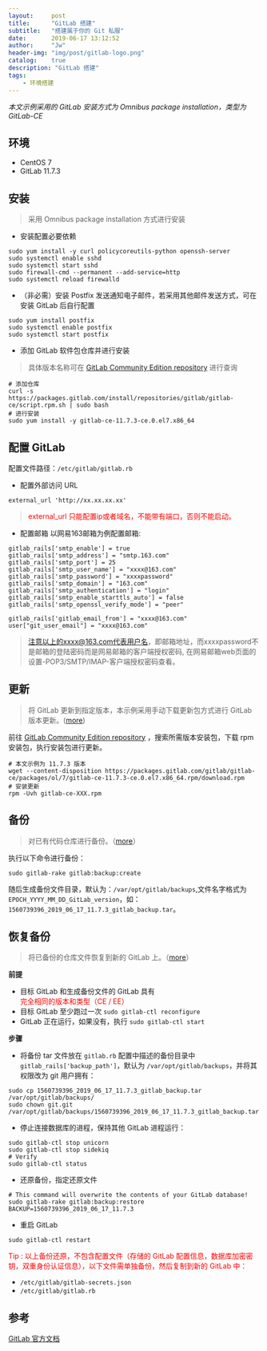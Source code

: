 ```yaml
---
layout:     post
title:      "GitLab 搭建"
subtitle:   "搭建属于你的 Git 私服"
date:       2019-06-17 13:12:52
author:     "Jw"
header-img: "img/post/gitlab-logo.png"
catalog:    true
description: "GitLab 搭建"
tags:
    - 环境搭建
---
```


*本文示例采用的 GitLab 安装方式为 Omnibus package installation，类型为 GitLab-CE*

## 环境
- CentOS 7
- GitLab 11.7.3

## 安装

> 采用 Omnibus package installation 方式进行安装

- 安装配置必要依赖

```shell
sudo yum install -y curl policycoreutils-python openssh-server
sudo systemctl enable sshd
sudo systemctl start sshd
sudo firewall-cmd --permanent --add-service=http
sudo systemctl reload firewalld
```
- （非必需）安装 Postfix 发送通知电子邮件，若采用其他邮件发送方式，可在安装 GitLab 后自行配置

```shell
sudo yum install postfix
sudo systemctl enable postfix
sudo systemctl start postfix
```
- 添加 GitLab 软件包仓库并进行安装
> 具体版本名称可在 [GitLab Community Edition repository](https://packages.gitlab.com/gitlab/gitlab-ce) 进行查询

```shell
# 添加仓库
curl -s https://packages.gitlab.com/install/repositories/gitlab/gitlab-ce/script.rpm.sh | sudo bash
# 进行安装
sudo yum install -y gitlab-ce-11.7.3-ce.0.el7.x86_64
```

## 配置 GitLab
配置文件路径：`/etc/gitlab/gitlab.rb`
- 配置外部访问 URL

```
external_url 'http://xx.xx.xx.xx'
```

> <font color="red">external_url 只能配置ip或者域名，不能带有端口，否则不能启动。</font>

- 配置邮箱
以网易163邮箱为例配置邮箱:

```
gitlab_rails['smtp_enable'] = true
gitlab_rails['smtp_address'] = "smtp.163.com"
gitlab_rails['smtp_port'] = 25
gitlab_rails['smtp_user_name'] = "xxxx@163.com"
gitlab_rails['smtp_password'] = "xxxxpassword"
gitlab_rails['smtp_domain'] = "163.com"
gitlab_rails['smtp_authentication'] = "login"
gitlab_rails['smtp_enable_starttls_auto'] = false
gitlab_rails['smtp_openssl_verify_mode'] = "peer"

gitlab_rails['gitlab_email_from'] = "xxxx@163.com"
user["git_user_email"] = "xxxx@163.com"
```

> 注意以上的xxxx@163.com代表用户名，即邮箱地址，而xxxxpassword不是邮箱的登陆密码而是网易邮箱的客户端授权密码, 在网易邮箱web页面的设置-POP3/SMTP/IMAP-客户端授权密码查看。


## 更新
> 将 GitLab 更新到指定版本，本示例采用手动下载更新包方式进行 GitLab 版本更新。([more](https://docs.gitlab.com/omnibus/update/README.html))

前往 [GitLab Community Edition repository](https://packages.gitlab.com/gitlab/gitlab-ce) ，搜索所需版本安装包，下载 rpm 安装包，执行安装包进行更新。

```shell
# 本文示例为 11.7.3 版本
wget --content-disposition https://packages.gitlab.com/gitlab/gitlab-ce/packages/ol/7/gitlab-ce-11.7.3-ce.0.el7.x86_64.rpm/download.rpm
# 安装更新
rpm -Uvh gitlab-ce-XXX.rpm
```

## 备份
> 对已有代码仓库进行备份。（[more](https://docs.gitlab.com/ee/raketasks/backup_restore.html#creating-a-backup-of-the-gitlab-system)）

执行以下命令进行备份：
```shell
sudo gitlab-rake gitlab:backup:create
```
随后生成备份文件目录，默认为：`/var/opt/gitlab/backups`,文件名字格式为 `EPOCH_YYYY_MM_DD_GitLab_version`，如： `1560739396_2019_06_17_11.7.3_gitlab_backup.tar`。

## 恢复备份
> 将已备份的仓库文件恢复到新的 GitLab 上。（[more](https://docs.gitlab.com/ee/raketasks/backup_restore.html#restore)）

**前提**
- 目标 GitLab 和生成备份文件的 GitLab 具有<font color="red">完全相同的版本和类型（CE / EE）</font>
- 目标 GitLab 至少跑过一次 `sudo gitlab-ctl reconfigure`
- GitLab 正在运行，如果没有，执行 `sudo gitlab-ctl start`

**步骤**
- 将备份 tar 文件放在 `gitlab.rb` 配置中描述的备份目录中 `gitlab_rails['backup_path']`，默认为 `/var/opt/gitlab/backups`，并将其权限改为 git 用户拥有：

```shell
sudo cp 1560739396_2019_06_17_11.7.3_gitlab_backup.tar /var/opt/gitlab/backups/
sudo chown git.git /var/opt/gitlab/backups/1560739396_2019_06_17_11.7.3_gitlab_backup.tar
```

- 停止连接数据库的进程，保持其他 GitLab 进程运行：

```shell
sudo gitlab-ctl stop unicorn
sudo gitlab-ctl stop sidekiq
# Verify
sudo gitlab-ctl status
```

- 还原备份，指定还原文件

```shell
# This command will overwrite the contents of your GitLab database!
sudo gitlab-rake gitlab:backup:restore BACKUP=1560739396_2019_06_17_11.7.3
```

- 重启 GitLab

```shell
sudo gitlab-ctl restart
```

<font color="red">Tip : 以上备份还原，不包含配置文件（存储的 GitLab 配置信息，数据库加密密钥，双重身份认证信息），以下文件需单独备份，然后复制到新的 GitLab 中：</font>

- `/etc/gitlab/gitlab-secrets.json`
- `/etc/gitlab/gitlab.rb`

## 参考
[GitLab 官方文档](https://docs.gitlab.com/)



